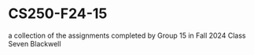 # CS250-F24-15
a collection of the assignments completed by Group 15 in Fall 2024 Class
Seven Blackwell
